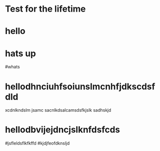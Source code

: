 # Test for the lifetime
# hello
# hats up
#whats
# hellodhnciuhfsoiunslmcnhfjdkscdsfdld
xcdnlkndslm jsamc
sacnlkdsalcamsdsfkjslk
sadhskjd
# hellodbvijejdncjslknfdsfcds
#jsfleldsflkfkffd
#kjdjfeofdknsljd
